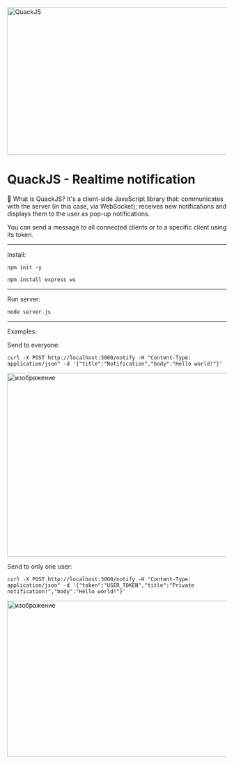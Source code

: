 <img width="1189" height="339" alt="QuackJS" src="https://github.com/user-attachments/assets/cff11e3e-4f18-4872-9970-9ed841be2d0f" />



# QuackJS - Realtime notification
🦆 What is QuackJS? It's a client-side JavaScript library that: communicates with the server (in this case, via WebSocket);
receives new notifications and displays them to the user as pop-up notifications.

You can send a message to all connected clients or to a specific client using its token.
_______________________

Install:
```
npm init -y

npm install express ws
```
_______________________

Run server:
```
node server.js
```
_______________________


Examples:

Send to everyone: 
```
curl -X POST http://localhost:3000/notify -H "Content-Type: application/json" -d '{"title":"Notification","body":"Hello world!"}'
```

<img width="1302" height="421" alt="изображение" src="https://github.com/user-attachments/assets/3aac100b-d027-49aa-98fe-5661967b242c" />


Send to only one user:

```
curl -X POST http://localhost:3000/notify -H "Content-Type: application/json" -d '{"token":"USER_TOKEN","title":"Private notification!","body":"Hello world!"}'
```

<img width="1402" height="358" alt="изображение" src="https://github.com/user-attachments/assets/66dc715c-5883-4fd8-b1cd-a1b32681b1a3" />


